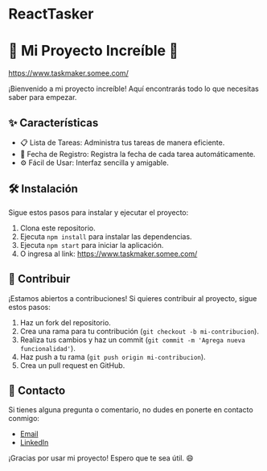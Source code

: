 # ReactTasker
# 🚀 Mi Proyecto Increíble 🚀
https://www.taskmaker.somee.com/

¡Bienvenido a mi proyecto increíble! Aquí encontrarás todo lo que necesitas saber para empezar.

## ✨ Características

- 📋 Lista de Tareas: Administra tus tareas de manera eficiente.
- 📅 Fecha de Registro: Registra la fecha de cada tarea automáticamente.
- ⚙️ Fácil de Usar: Interfaz sencilla y amigable.

## 🛠️ Instalación

Sigue estos pasos para instalar y ejecutar el proyecto:

1. Clona este repositorio.
2. Ejecuta `npm install` para instalar las dependencias.
3. Ejecuta `npm start` para iniciar la aplicación.
4. O ingresa al link: https://www.taskmaker.somee.com/

## 💬 Contribuir

¡Estamos abiertos a contribuciones! Si quieres contribuir al proyecto, sigue estos pasos:

1. Haz un fork del repositorio.
2. Crea una rama para tu contribución (`git checkout -b mi-contribucion`).
3. Realiza tus cambios y haz un commit (`git commit -m 'Agrega nueva funcionalidad'`).
4. Haz push a tu rama (`git push origin mi-contribucion`).
5. Crea un pull request en GitHub.


## 📧 Contacto

Si tienes alguna pregunta o comentario, no dudes en ponerte en contacto conmigo:

- [Email](mailto:franco.edson.18014@gmail.com)
- [LinkedIn](https://www.linkedin.com/in/franco-mari%C3%B1o-2a289620a/)

¡Gracias por usar mi proyecto! Espero que te sea útil. 😄
